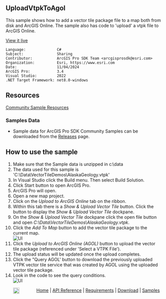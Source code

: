 ## UploadVtpkToAgol

<!-- TODO: Write a brief abstract explaining this sample -->
This sample shows how to add a vector tile package file to a map both from disk and ArcGIS Online.  The sample also has code to 'upload' a vtpk file to ArcGIS Online.    
  


<a href="https://pro.arcgis.com/en/pro-app/sdk/" target="_blank">View it live</a>

<!-- TODO: Fill this section below with metadata about this sample-->
```
Language:              C#
Subject:               Sharing
Contributor:           ArcGIS Pro SDK Team <arcgisprosdk@esri.com>
Organization:          Esri, https://www.esri.com
Date:                  11/04/2024
ArcGIS Pro:            3.4
Visual Studio:         2022
.NET Target Framework: net8.0-windows
```

## Resources

[Community Sample Resources](https://github.com/Esri/arcgis-pro-sdk-community-samples#resources)

### Samples Data

* Sample data for ArcGIS Pro SDK Community Samples can be downloaded from the [Releases](https://github.com/Esri/arcgis-pro-sdk-community-samples/releases) page.  

## How to use the sample
<!-- TODO: Explain how this sample can be used. To use images in this section, create the image file in your sample project's screenshots folder. Use relative url to link to this image using this syntax: ![My sample Image](FacePage/SampleImage.png) -->
1. Make sure that the Sample data is unzipped in c:\data
2. The data used for this sample is 'C:\Data\VectorTileDemos\AlaskaGeology.vtpk'      
3. In Visual Studio click the Build menu. Then select Build Solution.    
4. Click Start button to open ArcGIS Pro.    
5. ArcGIS Pro will open.     
6. Open a new map project.     
7. Click on the *Upload to ArcGIS Online* tab on the ribbon.    
8. Within this tab there is a *Show & Upload Vector Tile* button.  Click the button to display the *Show & Upload Vector Tile* dockpane.    
9. On the *Show & Upload Vector Tile* dockpane click the open file button and open *C:\Data\VectorTileDemos\AlaskaGeology.vtpk*.    
10. Click the *Add To Map* button to add the vector tile package to the current map.    
![UI](Screenshots/Screenshot1.png)    
11. Click the *Upload to ArcGIS Online (AGOL)* button to upload the vector tile package (referenced under 'Select a VTPK File').    
12. The upload status will be updated once the upload completes.    
13. Click the "Query AGOL' button to download the previously uploaded VTPK vector tile service that was created by AGOL using the uploaded vector tile package.    
14. Look in the code to see the query conditions.    
![UI](Screenshots/Screenshot2.png)     
  

<!-- End -->

&nbsp;&nbsp;&nbsp;&nbsp;&nbsp;&nbsp;<img src="https://esri.github.io/arcgis-pro-sdk/images/ArcGISPro.png"  alt="ArcGIS Pro SDK for Microsoft .NET Framework" height = "20" width = "20" align="top"  >
&nbsp;&nbsp;&nbsp;&nbsp;&nbsp;&nbsp;&nbsp;&nbsp;&nbsp;&nbsp;&nbsp;&nbsp;
[Home](https://github.com/Esri/arcgis-pro-sdk/wiki) | <a href="https://pro.arcgis.com/en/pro-app/latest/sdk/api-reference" target="_blank">API Reference</a> | [Requirements](https://github.com/Esri/arcgis-pro-sdk/wiki#requirements) | [Download](https://github.com/Esri/arcgis-pro-sdk/wiki#installing-arcgis-pro-sdk-for-net) | <a href="https://github.com/esri/arcgis-pro-sdk-community-samples" target="_blank">Samples</a>
